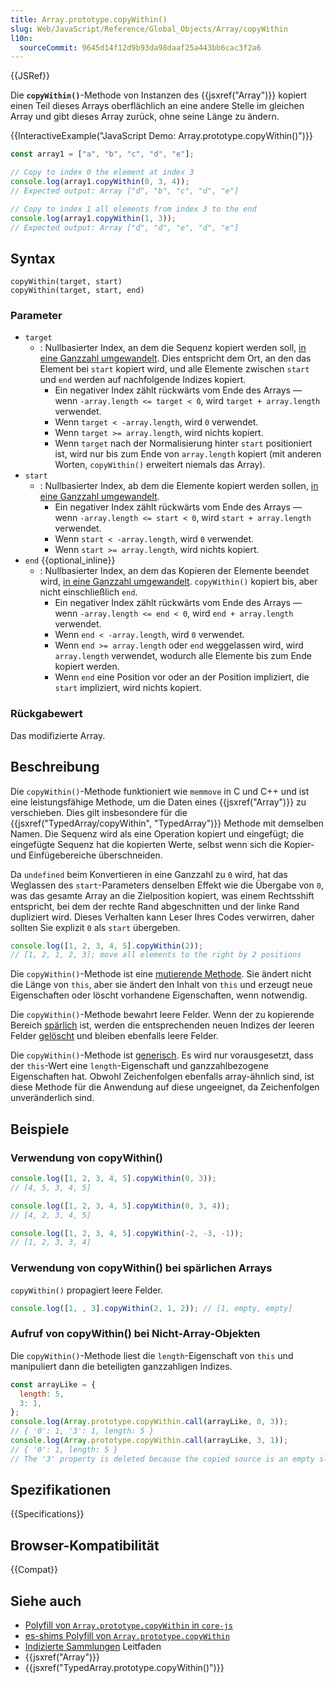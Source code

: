 ```yaml
---
title: Array.prototype.copyWithin()
slug: Web/JavaScript/Reference/Global_Objects/Array/copyWithin
l10n:
  sourceCommit: 9645d14f12d9b93da98daaf25a443bb6cac3f2a6
---
```


{{JSRef}}

Die **`copyWithin()`**-Methode von Instanzen des {{jsxref("Array")}} kopiert einen Teil dieses Arrays oberflächlich an eine andere Stelle im gleichen Array und gibt dieses Array zurück, ohne seine Länge zu ändern.

{{InteractiveExample("JavaScript Demo: Array.prototype.copyWithin()")}}

```js interactive-example
const array1 = ["a", "b", "c", "d", "e"];

// Copy to index 0 the element at index 3
console.log(array1.copyWithin(0, 3, 4));
// Expected output: Array ["d", "b", "c", "d", "e"]

// Copy to index 1 all elements from index 3 to the end
console.log(array1.copyWithin(1, 3));
// Expected output: Array ["d", "d", "e", "d", "e"]
```

## Syntax

```js-nolint
copyWithin(target, start)
copyWithin(target, start, end)
```

### Parameter

- `target`
  - : Nullbasierter Index, an dem die Sequenz kopiert werden soll, [in eine Ganzzahl umgewandelt](/de/docs/Web/JavaScript/Reference/Global_Objects/Number#integer_conversion). Dies entspricht dem Ort, an den das Element bei `start` kopiert wird, und alle Elemente zwischen `start` und `end` werden auf nachfolgende Indizes kopiert.
    - Ein negativer Index zählt rückwärts vom Ende des Arrays — wenn `-array.length <= target < 0`, wird `target + array.length` verwendet.
    - Wenn `target < -array.length`, wird `0` verwendet.
    - Wenn `target >= array.length`, wird nichts kopiert.
    - Wenn `target` nach der Normalisierung hinter `start` positioniert ist, wird nur bis zum Ende von `array.length` kopiert (mit anderen Worten, `copyWithin()` erweitert niemals das Array).
- `start`
  - : Nullbasierter Index, ab dem die Elemente kopiert werden sollen, [in eine Ganzzahl umgewandelt](/de/docs/Web/JavaScript/Reference/Global_Objects/Number#integer_conversion).
    - Ein negativer Index zählt rückwärts vom Ende des Arrays — wenn `-array.length <= start < 0`, wird `start + array.length` verwendet.
    - Wenn `start < -array.length`, wird `0` verwendet.
    - Wenn `start >= array.length`, wird nichts kopiert.
- `end` {{optional_inline}}
  - : Nullbasierter Index, an dem das Kopieren der Elemente beendet wird, [in eine Ganzzahl umgewandelt](/de/docs/Web/JavaScript/Reference/Global_Objects/Number#integer_conversion). `copyWithin()` kopiert bis, aber nicht einschließlich `end`.
    - Ein negativer Index zählt rückwärts vom Ende des Arrays — wenn `-array.length <= end < 0`, wird `end + array.length` verwendet.
    - Wenn `end < -array.length`, wird `0` verwendet.
    - Wenn `end >= array.length` oder `end` weggelassen wird, wird `array.length` verwendet, wodurch alle Elemente bis zum Ende kopiert werden.
    - Wenn `end` eine Position vor oder an der Position impliziert, die `start` impliziert, wird nichts kopiert.

### Rückgabewert

Das modifizierte Array.

## Beschreibung

Die `copyWithin()`-Methode funktioniert wie `memmove` in C und C++ und ist eine leistungsfähige Methode, um die Daten eines {{jsxref("Array")}} zu verschieben. Dies gilt insbesondere für die {{jsxref("TypedArray/copyWithin", "TypedArray")}} Methode mit demselben Namen. Die Sequenz wird als eine Operation kopiert und eingefügt; die eingefügte Sequenz hat die kopierten Werte, selbst wenn sich die Kopier- und Einfügebereiche überschneiden.

Da `undefined` beim Konvertieren in eine Ganzzahl zu `0` wird, hat das Weglassen des `start`-Parameters denselben Effekt wie die Übergabe von `0`, was das gesamte Array an die Zielposition kopiert, was einem Rechtsshift entspricht, bei dem der rechte Rand abgeschnitten und der linke Rand dupliziert wird. Dieses Verhalten kann Leser Ihres Codes verwirren, daher sollten Sie explizit `0` als `start` übergeben.

```js
console.log([1, 2, 3, 4, 5].copyWithin(2));
// [1, 2, 1, 2, 3]; move all elements to the right by 2 positions
```

Die `copyWithin()`-Methode ist eine [mutierende Methode](/de/docs/Web/JavaScript/Reference/Global_Objects/Array#copying_methods_and_mutating_methods). Sie ändert nicht die Länge von `this`, aber sie ändert den Inhalt von `this` und erzeugt neue Eigenschaften oder löscht vorhandene Eigenschaften, wenn notwendig.

Die `copyWithin()`-Methode bewahrt leere Felder. Wenn der zu kopierende Bereich [spärlich](/de/docs/Web/JavaScript/Guide/Indexed_collections#sparse_arrays) ist, werden die entsprechenden neuen Indizes der leeren Felder [gelöscht](/de/docs/Web/JavaScript/Reference/Operators/delete) und bleiben ebenfalls leere Felder.

Die `copyWithin()`-Methode ist [generisch](/de/docs/Web/JavaScript/Reference/Global_Objects/Array#generic_array_methods). Es wird nur vorausgesetzt, dass der `this`-Wert eine `length`-Eigenschaft und ganzzahlbezogene Eigenschaften hat. Obwohl Zeichenfolgen ebenfalls array-ähnlich sind, ist diese Methode für die Anwendung auf diese ungeeignet, da Zeichenfolgen unveränderlich sind.

## Beispiele

### Verwendung von copyWithin()

```js
console.log([1, 2, 3, 4, 5].copyWithin(0, 3));
// [4, 5, 3, 4, 5]

console.log([1, 2, 3, 4, 5].copyWithin(0, 3, 4));
// [4, 2, 3, 4, 5]

console.log([1, 2, 3, 4, 5].copyWithin(-2, -3, -1));
// [1, 2, 3, 3, 4]
```

### Verwendung von copyWithin() bei spärlichen Arrays

`copyWithin()` propagiert leere Felder.

```js
console.log([1, , 3].copyWithin(2, 1, 2)); // [1, empty, empty]
```

### Aufruf von copyWithin() bei Nicht-Array-Objekten

Die `copyWithin()`-Methode liest die `length`-Eigenschaft von `this` und manipuliert dann die beteiligten ganzzahligen Indizes.

```js
const arrayLike = {
  length: 5,
  3: 1,
};
console.log(Array.prototype.copyWithin.call(arrayLike, 0, 3));
// { '0': 1, '3': 1, length: 5 }
console.log(Array.prototype.copyWithin.call(arrayLike, 3, 1));
// { '0': 1, length: 5 }
// The '3' property is deleted because the copied source is an empty slot
```

## Spezifikationen

{{Specifications}}

## Browser-Kompatibilität

{{Compat}}

## Siehe auch

- [Polyfill von `Array.prototype.copyWithin` in `core-js`](https://github.com/zloirock/core-js#ecmascript-array)
- [es-shims Polyfill von `Array.prototype.copyWithin`](https://www.npmjs.com/package/array.prototype.copywithin)
- [Indizierte Sammlungen](/de/docs/Web/JavaScript/Guide/Indexed_collections) Leitfaden
- {{jsxref("Array")}}
- {{jsxref("TypedArray.prototype.copyWithin()")}}
